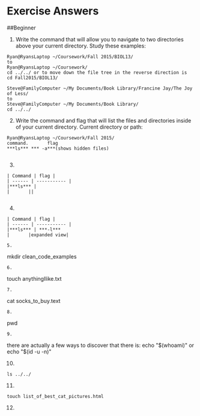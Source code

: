 # Exercise Answers
##Beginner
1. Write the command that will allow you to navigate to two directories above your current directory. Study these examples: 
  ```
  Ryan@RyansLaptop ~/Coursework/Fall 2015/BIOL13/
  to
  Ryan@RyansLaptop ~/Coursework/
  cd ../../ or to move down the file tree in the reverse direction is 
  cd Fall2015/BIOL13/

  Steve@FamilyComputer ~/My Documents/Book Library/Francine Jay/The Joy of Less/
  to
  Steve@FamilyComputer ~/My Documents/Book Library/
  cd ../../ 

  ```
2. Write the command and flag that will list the files and directories inside of your current directory.
Current directory or path:
  ```
 Ryan@RyansLaptop ~/Coursework/Fall 2015/ 
 command.       flag	
 ***ls*** *** -a***(shows hidden files)
 			
  ```
3.  
  ```
 | Command | flag |
| ------ | ----------- |
|***ls*** | 
|       ||


  ```
4.
```
| Command | flag |
| ------ | ----------- |
|***ls*** | ***-l***
|       |expanded view|

5.
```
mkdir clean_code_examples
```
6.
```
touch anythingIlike.txt
```
7.
```
cat socks_to_buy.text
```
8.
```
pwd
```
9.
```
there are actually a few ways to discover that 
there is:
echo "$(whoami)"
or 
echo "$(id -u -n)"

10.
```
ls ../../
```

11.
```
touch list_of_best_cat_pictures.html
```
12.
```





